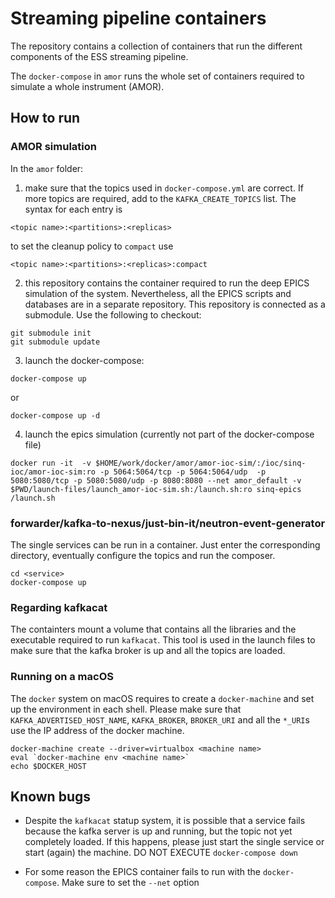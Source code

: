 # Streaming pipeline containers

The repository contains a collection of containers that run the different components of the ESS streaming pipeline.

The `docker-compose` in `amor` runs the whole set of containers required to simulate a whole instrument (AMOR). 

## How to run

### AMOR simulation

In the `amor` folder:

1. make sure that the topics used in `docker-compose.yml` are correct. If more topics are required, add to the `KAFKA_CREATE_TOPICS` list. The syntax for each entry is
```shell
<topic name>:<partitions>:<replicas>
```
to set the cleanup policy to `compact` use
```shell
<topic name>:<partitions>:<replicas>:compact
```

2. this repository contains the container required to run the deep EPICS simulation of the system. Nevertheless, all the EPICS scripts and databases are in a separate repository. This repository is connected as a submodule. Use the following to checkout:

```shell
git submodule init
git submodule update
```

3. launch the docker-compose:
```shell
docker-compose up
```
or
```shell
docker-compose up -d
```
4. launch the epics simulation (currently not part of the docker-compose file)
```shell
docker run -it  -v $HOME/work/docker/amor/amor-ioc-sim/:/ioc/sinq-ioc/amor-ioc-sim:ro -p 5064:5064/tcp -p 5064:5064/udp  -p 5080:5080/tcp -p 5080:5080/udp -p 8080:8080 --net amor_default -v $PWD/launch-files/launch_amor-ioc-sim.sh:/launch.sh:ro sinq-epics /launch.sh
```

### forwarder/kafka-to-nexus/just-bin-it/neutron-event-generator

The single services can be run in a container. Just enter the corresponding directory, eventually configure the topics and run the composer.

```shell
cd <service>
docker-compose up
```

### Regarding kafkacat

The containters mount a volume that contains all the libraries and the executable required to run `kafkacat`. This tool is used in the launch files to make sure that the kafka broker is up and all the topics are loaded.

### Running on a macOS

The `docker` system on macOS requires to create a `docker-machine` and set up the environment in each shell. Please make sure that `KAFKA_ADVERTISED_HOST_NAME`, `KAFKA_BROKER`, `BROKER_URI` and all the `*_URI`s use the IP address of the docker machine.

```shell
docker-machine create --driver=virtualbox <machine name>
eval `docker-machine env <machine name>`
echo $DOCKER_HOST
```


## Known bugs

- Despite the `kafkacat` statup system, it is possible that a service fails because the kafka server is up and running, but the topic not yet completely loaded. If this happens, please just  start the single service or start (again) the machine. DO NOT EXECUTE `docker-compose down`

- For some reason the EPICS container fails to run with the `docker-compose`. Make sure to set the `--net` option